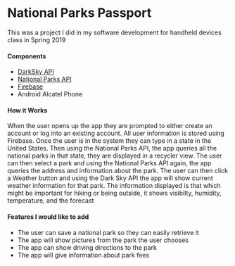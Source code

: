# National Parks Passport
This was a project I did in my software development for handheld devices class in Spring 2019

#### Components
- [DarkSky API](https://darksky.net/dev)
- [National Parks API](https://www.nps.gov/subjects/digital/nps-data-api.htm)
- [Firebase](https://firebase.google.com/?gclid=EAIaIQobChMIgfqc5OWg6QIVA4rICh1bwQrhEAAYASAAEgJ8W_D_BwE)
- Android Alcatel Phone

#### How it Works
When the user opens up the app they are prompted to either create an account or log into an existing account. All user information is stored using Firebase. Once the user is in the system they can type in a state in the United States. Then using the National Parks API, the app queries all the national parks in that state, they are displayed in a recycler view. The user can then select a park and using the National Parks API again, the app queries the address and information about the park. The user can then click a Weather button and using the Dark Sky API the app will show current weather information for that park. The information displayed is that which might be important for hiking or being outside, it shows visibilty, humidity, temperature, and the forecast

#### Features I would like to add
- The user can save a national park so they can easily retrieve it
- The app will show pictures from the park the user chooses
- The app can show driving directions to the park
- The app will give information about park fees
